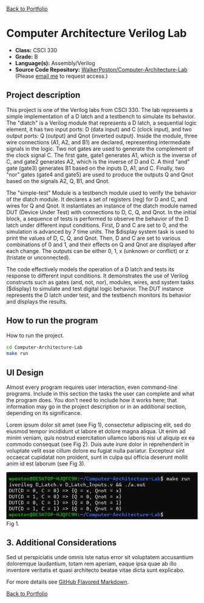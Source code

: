 [Back to Portfolio](./)

Computer Architecture Verilog Lab
===============

-   **Class:** CSCI 330
-   **Grade:** B
-   **Language(s):** Assembly/Verilog
-   **Source Code Repository:** [WalkerPoston/Computer-Architecture-Lab](https://github.com/WalkerPoston/Computer-Architecture-Lab)  
    (Please [email me](mailto:walkerposton@gmail.com?subject=GitHub%20Access) to request access.)

## Project description

This project is one of the Verilog labs from CSCI 330. The lab represents a simple implementation of a D latch and a testbench to simulate its behavior. The "dlatch" is a Verilog module that represents a D latch, a sequential logic element, it has two input ports: D (data input) and C (clock input), and two output ports: Q (output) and Qnot (inverted output). Inside the module, three wire connections (A1, A2, and B1) are declared, representing intermediate signals in the logic. Two not gates are used to generate the complement of the clock signal C. The first gate, gate1 generates A1, which is the inverse of C, and gate2 generates A2, which is the inverse of D and C. A third "and" gate (gate3) generates B1 based on the inputs D, A1, and C. Finally, two "nor" gates (gate4 and gate5) are used to produce the outputs Q and Qnot based on the signals A2, Q, B1, and Qnot.

The "simple-test" Module is a testbench module used to verify the behavior of the dlatch module. It declares a set of registers (reg) for D and C, and wires for Q and Qnot. It instantiates an instance of the dlatch module named DUT (Device Under Test) with connections to D, C, Q, and Qnot. In the initial block, a sequence of tests is performed to observe the behavior of the D latch under different input conditions. First, D and C are set to 0, and the simulation is advanced by 7 time units. The $display system task is used to print the values of D, C, Q, and Qnot. Then, D and C are set to various combinations of 0 and 1, and their effects on Q and Qnot are displayed after each change. The outputs can be either 0, 1, x (unknown or conflict) or z (tristate or unconnected).

The code effectively models the operation of a D latch and tests its response to different input conditions. It demonstrates the use of Verilog constructs such as gates (and, not, nor), modules, wires, and system tasks ($display) to simulate and test digital logic behavior. The DUT instance represents the D latch under test, and the testbench monitors its behavior and displays the results.

## How to run the program

How to run the project.

```bash
cd Computer-Architecture-Lab
make run
```

## UI Design



Almost every program requires user interaction, even command-line programs. Include in this section the tasks the user can complete and what the program does. You don't need to include how it works here; that information may go in the project description or in an additional section, depending on its significance.

Lorem ipsum dolor sit amet (see Fig 1), consectetur adipiscing elit, sed do eiusmod tempor incididunt ut labore et dolore magna aliqua. Ut enim ad minim veniam, quis nostrud exercitation ullamco laboris nisi ut aliquip ex ea commodo consequat (see Fig 2). Duis aute irure dolor in reprehenderit in voluptate velit esse cillum dolore eu fugiat nulla pariatur. Excepteur sint occaecat cupidatat non proident, sunt in culpa qui officia deserunt mollit anim id est laborum (see Fig 3).

![screenshot](images/VerilogLab.png)  
Fig 1. 

## 3. Additional Considerations

Sed ut perspiciatis unde omnis iste natus error sit voluptatem accusantium doloremque laudantium, totam rem aperiam, eaque ipsa quae ab illo inventore veritatis et quasi architecto beatae vitae dicta sunt explicabo. 

For more details see [GitHub Flavored Markdown](https://guides.github.com/features/mastering-markdown/).

[Back to Portfolio](./)

